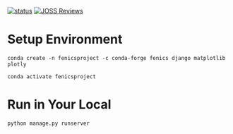 [![status](https://joss.theoj.org/papers/5934b6d5e678ac6f1fb3fff5a74265c0/status.svg)](https://joss.theoj.org/papers/5934b6d5e678ac6f1fb3fff5a74265c0)
[![JOSS Reviews](https://joss.theoj.org/badges/reviewed_by/@harishragul)](https://joss.theoj.org/papers/reviewed_by/@harishragul)

# Setup Environment
```conda create -n fenicsproject -c conda-forge fenics django matplotlib plotly```

```conda activate fenicsproject```

# Run in Your Local
```python manage.py runserver```

